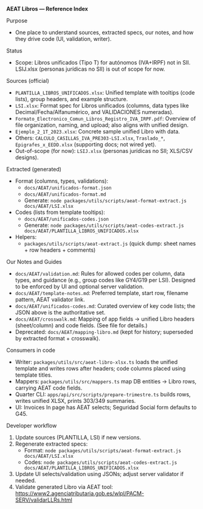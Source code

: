 **AEAT Libros — Reference Index**

Purpose
- One place to understand sources, extracted specs, our notes, and how they drive code (UI, validation, writer).

Status
- Scope: Libros unificados (Tipo T) for autónomos (IVA+IRPF) not in SII. LSIJ.xlsx (personas jurídicas no SII) is out of scope for now.

Sources (official)
- `PLANTILLA_LIBROS_UNIFICADOS.xlsx`: Unified template with tooltips (code lists), group headers, and example structure.
- `LSI.xlsx`: Format spec for Libros unificados (columns, data types like Decimal/Fecha/Alfanumérico, and VALIDACIONES numeradas).
- `Formato_Electronico_Comun_Libros_Registro_IVA_IRPF.pdf`: Overview of file organization, naming, and upload; also aligns with unified design.
- `Ejemplo_2_1T_2023.xlsx`: Concrete sample unified Libro with data.
- Others: `CALCULO_CASILLAS_IVA_PRE303-LSI.xlsx`, `Traslado_*`, `Epigrafes_x_EEDD.xlsx` (supporting docs; not wired yet).
- Out-of-scope (for now): `LSIJ.xlsx` (personas jurídicas no SII; XLS/CSV designs).

Extracted (generated)
- Format (columns, types, validations):
  - `docs/AEAT/unificados-format.json`
  - `docs/AEAT/unificados-format.md`
  - Generate: `node packages/utils/scripts/aeat-format-extract.js docs/AEAT/LSI.xlsx`
- Codes (lists from template tooltips):
  - `docs/AEAT/unificados-codes.json`
  - Generate: `node packages/utils/scripts/aeat-codes-extract.js docs/AEAT/PLANTILLA_LIBROS_UNIFICADOS.xlsx`
- Helpers:
  - `packages/utils/scripts/aeat-extract.js` (quick dump: sheet names + row headers + comments)

Our Notes and Guides
- `docs/AEAT/validation.md`: Rules for allowed codes per column, data types, and guidance (e.g., group codes like GY4/G19 per LSI). Designed to be enforced by UI and optional server validation.
- `docs/AEAT/template-notes.md`: Preferred template, start row, filename pattern, AEAT validator link.
- `docs/AEAT/unificados-codes.md`: Curated overview of key code lists; the JSON above is the authoritative set.
- `docs/AEAT/crosswalk.md`: Mapping of app fields → unified Libro headers (sheet/column) and code fields. (See file for details.)
- Deprecated: `docs/AEAT/mapping-libro.md` (kept for history; superseded by extracted format + crosswalk).

Consumers in code
- Writer: `packages/utils/src/aeat-libro-xlsx.ts` loads the unified template and writes rows after headers; code columns placed using template titles.
- Mappers: `packages/utils/src/mappers.ts` map DB entities → Libro rows, carrying AEAT code fields.
- Quarter CLI: `apps/api/src/scripts/prepare-trimestre.ts` builds rows, writes unified XLSX, prints 303/349 summaries.
- UI: Invoices In page has AEAT selects; Seguridad Social form defaults to G45.

Developer workflow
1) Update sources (PLANTILLA, LSI) if new versions.
2) Regenerate extracted specs:
   - Format: `node packages/utils/scripts/aeat-format-extract.js docs/AEAT/LSI.xlsx`
   - Codes: `node packages/utils/scripts/aeat-codes-extract.js docs/AEAT/PLANTILLA_LIBROS_UNIFICADOS.xlsx`
3) Update UI selects/validation using JSONs; adjust server validator if needed.
4) Validate generated Libro via AEAT tool: https://www2.agenciatributaria.gob.es/wlpl/PACM-SERV/validarLLRs.html

